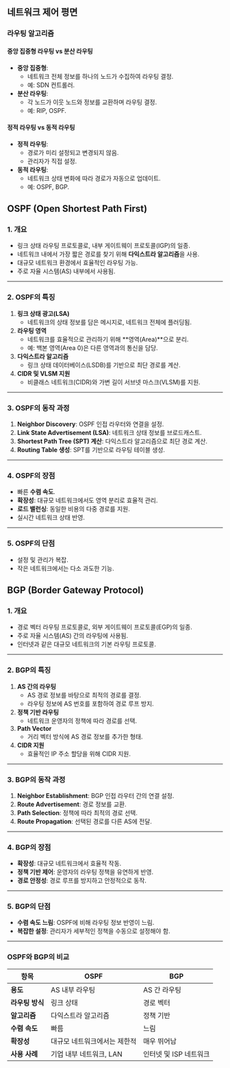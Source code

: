 ## 네트워크 제어 평면

### 라우팅 알고리즘
#### 중앙 집중형 라우팅 vs 분산 라우팅
- **중앙 집중형**:
  - 네트워크 전체 정보를 하나의 노드가 수집하여 라우팅 결정.
  - 예: SDN 컨트롤러.
- **분산 라우팅**:
  - 각 노드가 이웃 노드와 정보를 교환하며 라우팅 결정.
  - 예: RIP, OSPF.

#### 정적 라우팅 vs 동적 라우팅
- **정적 라우팅**:
  - 경로가 미리 설정되고 변경되지 않음.
  - 관리자가 직접 설정.
- **동적 라우팅**:
  - 네트워크 상태 변화에 따라 경로가 자동으로 업데이트.
  - 예: OSPF, BGP.

## OSPF (Open Shortest Path First)  
### 1. 개요  
- 링크 상태 라우팅 프로토콜로, 내부 게이트웨이 프로토콜(IGP)의 일종.  
- 네트워크 내에서 가장 짧은 경로를 찾기 위해 **다익스트라 알고리즘**을 사용.  
- 대규모 네트워크 환경에서 효율적인 라우팅 가능.  
- 주로 자율 시스템(AS) 내부에서 사용됨.  

---

### 2. OSPF의 특징  
1. **링크 상태 광고(LSA)**  
   - 네트워크의 상태 정보를 담은 메시지로, 네트워크 전체에 플러딩됨.  
2. **라우팅 영역**  
   - 네트워크를 효율적으로 관리하기 위해 **영역(Area)**으로 분리.  
   - 예: 백본 영역(Area 0)은 다른 영역과의 통신을 담당.  
3. **다익스트라 알고리즘**  
   - 링크 상태 데이터베이스(LSDB)를 기반으로 최단 경로를 계산.  
4. **CIDR 및 VLSM 지원**  
   - 비클래스 네트워크(CIDR)와 가변 길이 서브넷 마스크(VLSM)를 지원.  

---

### 3. OSPF의 동작 과정  
1. **Neighbor Discovery**: OSPF 인접 라우터와 연결을 설정.  
2. **Link State Advertisement (LSA)**: 네트워크 상태 정보를 브로드캐스트.  
3. **Shortest Path Tree (SPT) 계산**: 다익스트라 알고리즘으로 최단 경로 계산.  
4. **Routing Table 생성**: SPT를 기반으로 라우팅 테이블 생성.  

---

### 4. OSPF의 장점  
- 빠른 **수렴 속도**.  
- **확장성**: 대규모 네트워크에서도 영역 분리로 효율적 관리.  
- **로드 밸런싱**: 동일한 비용의 다중 경로를 지원.  
- 실시간 네트워크 상태 반영.  

---

### 5. OSPF의 단점  
- 설정 및 관리가 복잡.  
- 작은 네트워크에서는 다소 과도한 기능.  
## BGP (Border Gateway Protocol)  
### 1. 개요  
- 경로 벡터 라우팅 프로토콜로, 외부 게이트웨이 프로토콜(EGP)의 일종.  
- 주로 자율 시스템(AS) 간의 라우팅에 사용됨.  
- 인터넷과 같은 대규모 네트워크의 기본 라우팅 프로토콜.  

---

### 2. BGP의 특징  
1. **AS 간의 라우팅**  
   - AS 경로 정보를 바탕으로 최적의 경로를 결정.  
   - 라우팅 정보에 AS 번호를 포함하여 경로 루프 방지.  
2. **정책 기반 라우팅**  
   - 네트워크 운영자의 정책에 따라 경로를 선택.  
3. **Path Vector**  
   - 거리 벡터 방식에 AS 경로 정보를 추가한 형태.  
4. **CIDR 지원**  
   - 효율적인 IP 주소 할당을 위해 CIDR 지원.  

---

### 3. BGP의 동작 과정  
1. **Neighbor Establishment**: BGP 인접 라우터 간의 연결 설정.  
2. **Route Advertisement**: 경로 정보를 교환.  
3. **Path Selection**: 정책에 따라 최적의 경로 선택.  
4. **Route Propagation**: 선택된 경로를 다른 AS에 전달.  

---

### 4. BGP의 장점  
- **확장성**: 대규모 네트워크에서 효율적 작동.  
- **정책 기반 제어**: 운영자의 라우팅 정책을 유연하게 반영.  
- **경로 안정성**: 경로 루프를 방지하고 안정적으로 동작.  

---

### 5. BGP의 단점  
- **수렴 속도 느림**: OSPF에 비해 라우팅 정보 반영이 느림.  
- **복잡한 설정**: 관리자가 세부적인 정책을 수동으로 설정해야 함.  

---

### OSPF와 BGP의 비교  

| **항목**               | **OSPF**                           | **BGP**                           |
|------------------------|-------------------------------------|-------------------------------------|
| **용도**               | AS 내부 라우팅                     | AS 간 라우팅                       |
| **라우팅 방식**         | 링크 상태                          | 경로 벡터                          |
| **알고리즘**           | 다익스트라 알고리즘                | 정책 기반                          |
| **수렴 속도**          | 빠름                               | 느림                               |
| **확장성**             | 대규모 네트워크에서는 제한적        | 매우 뛰어남                        |
| **사용 사례**          | 기업 내부 네트워크, LAN            | 인터넷 및 ISP 네트워크             |

